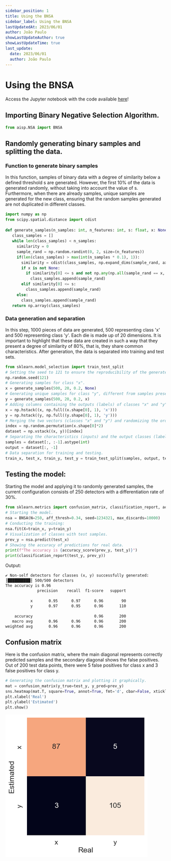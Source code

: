 ```yaml
---
sidebar_position: 1
title: Using the BNSA
sidebar_label: Using the BNSA
lastUpdatedAt: 2023/06/01
author: João Paulo
showLastUpdateAuthor: true
showLastUpdateTime: true
last_update:
  date: 2023/06/01
  author: João Paulo
---
```


# Using the BNSA

Access the Jupyter notebook with the code available [here](https://github.com/AIS-Package/aisp/blob/main/examples/BNSA/example_with_randomly_generated_dataset-en.ipynb)!

## Importing Binary Negative Selection Algorithm.

```python
from aisp.NSA import BNSA
```
## Randomly generating binary samples and splitting the data.
### Function to generate binary samples

In this function, samples of binary data with a degree of similarity below a defined threshold s are generated. However, the first 10% of the data is generated randomly, without taking into account the value of s. Furthermore, when there are already samples, unique samples are generated for the new class, ensuring that the random samples generated are not duplicated in different classes.

```python
import numpy as np
from scipy.spatial.distance import cdist

def generate_samples(n_samples: int, n_features: int, s: float, x: None):
   class_samples = []
   while len(class_samples) < n_samples:
     similarity = 0
     sample_rand = np.random.randint(0, 2, size=(n_features))
     if(len(class_samples) > max(int(n_samples * 0.1), 1)):
       similarity = cdist(class_samples, np.expand_dims(sample_rand, axis=0), metric='hamming')[0, :]
       if x is not None:
         if similarity[0] <= s and not np.any(np.all(sample_rand == x, axis=1)):
           class_samples.append(sample_rand)
       elif similarity[0] <= s:
         class_samples.append(sample_rand)
     else:
       class_samples.append(sample_rand)
   return np.array(class_samples)
```

### Data generation and separation

In this step, 1000 pieces of data are generated, 500 representing class 'x' and 500 representing class 'y'. Each die is made up of 20 dimensions. It is important to highlight that these data are created in such a way that they present a degree of similarity of 80%, that is, they share common characteristics. After generation, the data is separated into training and test sets.

```python
from sklearn.model_selection import train_test_split
# Setting the seed to 121 to ensure the reproducibility of the generated data.
np.random.seed(121)
# Generating samples for class "x".
x = generate_samples(500, 20, 0.2, None)
# Generating unique samples for class "y", different from samples present in class "x".
y = generate_samples(500, 20, 0.2, x)
# Adding columns containing the outputs (labels) of classes "x" and "y".
x = np.hstack((x, np.full((x.shape[0], 1), 'x')))
y = np.hstack((y, np.full((y.shape[0], 1), 'y')))
# Merging the two vectors (classes "x" and "y") and randomizing the order of the samples.
index = np.random.permutation(x.shape[0]*2)
dataset = np.vstack((x, y))[index]
# Separating the characteristics (inputs) and the output classes (labels).
samples = dataset[:, :-1].astype(int)
output = dataset[:, -1]
# Data separation for training and testing.
train_x, test_x, train_y, test_y = train_test_split(samples, output, test_size=0.2, random_state=1234321)

```
## Testing the model:

Starting the model and applying it to randomly generated samples, the current configuration consists of 250 detectors with a differentiation rate of 30%.

```python
from sklearn.metrics import confusion_matrix, classification_report, accuracy_score
# Starting the model.
nsa = BNSA(N=250, aff_thresh=0.34, seed=1234321, max_discards=10000)
# Conducting the training:
nsa.fit(X=train_x, y=train_y)
# Visualization of classes with test samples.
prev_y = nsa.predict(test_x)
# Showing the accuracy of predictions for real data.
print(f"The accuracy is {accuracy_score(prev_y, test_y)}")
print(classification_report(test_y, prev_y))
```

Output:
```
✔ Non-self detectors for classes (x, y) successfully generated:  ┇██████████┇ 500/500 detectors
The accuracy is 0.96
              precision    recall  f1-score   support

           x       0.95      0.97      0.96        90
           y       0.97      0.95      0.96       110

    accuracy                           0.96       200
   macro avg       0.96      0.96      0.96       200
weighted avg       0.96      0.96      0.96       200
```

##  Confusion matrix

Here is the confusion matrix, where the main diagonal represents correctly predicted samples and the secondary diagonal shows the false positives. Out of 200 test data points, there were 5 false positives for class x and 3 false positives for class y.

```python
# Generating the confusion matrix and plotting it graphically.
mat = confusion_matrix(y_true=test_y, y_pred=prev_y)
sns.heatmap(mat.T, square=True, annot=True, fmt='d', cbar=False, xticklabels=nsa.classes, yticklabels=nsa.classes)
plt.xlabel('Real')
plt.ylabel('Estimated')
plt.show()
```

![](../../assets/matrixBNSA.png)